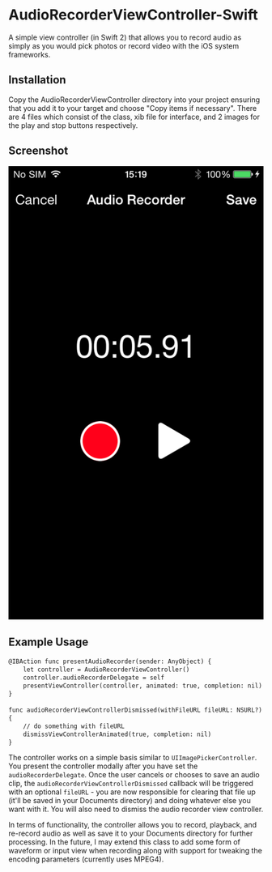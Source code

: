 # AudioRecorderViewController-Swift
A simple view controller (in Swift 2) that allows you to record audio as simply as you would pick photos or record video with the iOS system frameworks.

## Installation

Copy the AudioRecorderViewController directory into your project ensuring that you add it to your target and choose "Copy items if necessary". There are 4 files which consist of the class, xib file for interface, and 2 images for the play and stop buttons respectively.

## Screenshot

![AudioRecorderViewController-Swift being presented modally](example.png?raw=true)

## Example Usage
	@IBAction func presentAudioRecorder(sender: AnyObject) {
        let controller = AudioRecorderViewController()
        controller.audioRecorderDelegate = self
        presentViewController(controller, animated: true, completion: nil)
    }
    
    func audioRecorderViewControllerDismissed(withFileURL fileURL: NSURL?) {
        // do something with fileURL
        dismissViewControllerAnimated(true, completion: nil)
    }

The controller works on a simple basis similar to `UIImagePickerController`. You present the controller modally after you have set the `audioRecorderDelegate`. Once the user cancels or chooses to save an audio clip, the `audioRecorderViewControllerDismissed` callback will be triggered with an optional `fileURL` - you are now responsible for clearing that file up (it'll be saved in your Documents directory) and doing whatever else you want with it. You will also need to dismiss the audio recorder view controller.

In terms of functionality, the controller allows you to record, playback, and re-record audio as well as save it to your Documents directory for further processing. In the future, I may extend this class to add some form of waveform or input view when recording along with support for tweaking the encoding parameters (currently uses MPEG4).

